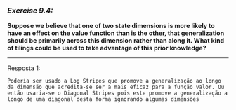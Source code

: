 ### *Exercise 9.4:*

**Suppose we believe that one of two state dimensions is more likely to have an effect on the value function than is the other, that generalization should be primarily across this dimension rather than along it. What kind of tilings could be used to take advantage of this prior knowledge?**

---
Resposta 1:

```
Poderia ser usado a Log Stripes que promove a generalização ao longo da dimensão que acredita-se ser a mais eficaz para a função valor. Ou então usaria-se o Diagonal Stripes pois este promove a generalização a longo de uma diagonal desta forma ignorando algumas dimensões
```
